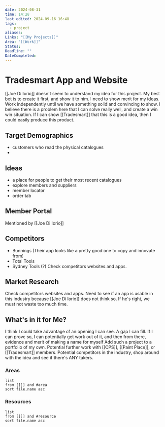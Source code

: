 ```yaml
---
date: 2024-08-31
time: 14:28
last_edited: 2024-09-16 16:48
tags:
  - project
aliases: 
Links: "[[My Projects]]"
Area: "[[Work]]"
Status: 
Deadline: ""
DateCompleted: 
---
```

# Tradesmart App and Website
[[Joe Di Iorio]] doesn't seem to understand my idea for this project. My best bet is to create it first, and show it to him. I need to show merit for my ideas. Work independently until we have something solid and convincing to show.
I believe there is a problem here that I can solve really well, and create a win win situation. If I can show [[Tradesmart]] that this is a good idea, then I could easily produce this product.

## Target Demographics
- customers who read the physical catalogues
-

## Ideas
- a place for people to get their most recent catalogues
- explore members and suppliers
- member locator
- order tab

## Member Portal
Mentioned by [[Joe Di Iorio]]

## Competitors
- Bunnings (Their app looks like a pretty good one to copy and innovate from)
- Total Tools
- Sydney Tools (?)
Check competitors websites and apps.

## Market Research
Check competitors websites and apps.
Need to see if an app is usable in this industry because [[Joe Di Iorio]] does not think so. If he's right, we must not waste too much time.

## What's in it for Me?
I think I could take advantage of an opening I can see. A gap I can fill. If I can prove so, I can potentially get work out of it, and then from there, evidence and merit of making a name for myself
Add such a project to a portfolio of my own.
Potential further work with [[CPS]], [[Paint Place]], or [[Tradesmart]] members. Potential competitors in the industry, shop around with the idea and see if there's ANY takers.

### Areas
```dataview
list
from [[]] and #area
sort file.name asc
```

### Resources
```dataview
list
from [[]] and #resource
sort file.name asc
```
